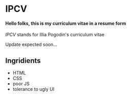 # IPCV

#### Hello folks, this is my curriculum vitae in a resume form

_IPCV_ stands for Illia Pogodin's curriculum vitae

Update expected soon...

## Ingridients

- HTML
- CSS
- poor JS
- tolerance to ugly UI
